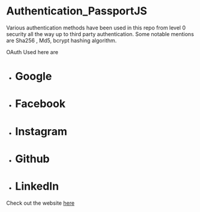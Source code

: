 # Authentication_PassportJS
Various authentication methods have been used in this repo from level 0 security all the way up to third party authentication. Some notable mentions are Sha256 , Md5, bcrypt hashing algorithm.


OAuth Used here are
<ul>
  <li><h1>Google</h1></li>

  <li><h1>Facebook</h1></li>

  <li><h1>Instagram</h1></li>

  <li><h1>Github</h1></li>

  <li><h1>LinkedIn</h1></li>
</ul>

Check out the website [here](https://damp-hollows-34398.herokuapp.com)
